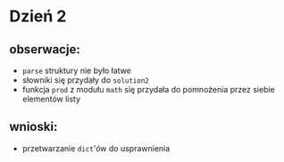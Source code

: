 # Dzień 2
## obserwacje:
- `parse` struktury nie było łatwe
- słowniki się przydały do `solution2`
- funkcja `prod` z modułu `math` się przydała do pomnożenia przez siebie elementów listy
## wnioski:
- przetwarzanie `dict`'ów do usprawnienia
